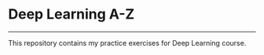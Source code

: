 # Deep Learning A-Z
----------------------

This repository contains my practice exercises for Deep Learning course.
